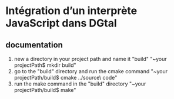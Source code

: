 # Intégration d’un interprète JavaScript dans DGtal
## documentation
1. new a directory in your project path and name it "build" "~your projectPath$ mkdir build"
2. go to the "build" directory and run the cmake command "~your projectPath/build$ cmake ../source\ code"
3. run the make command in the "build" directory "~your projectPath/build$ make"
